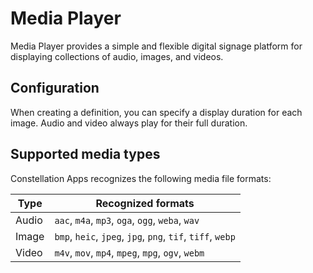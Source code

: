 # Media Player

Media Player provides a simple and flexible digital signage platform for displaying collections of audio, images, and videos.

## Configuration
When creating a definition, you can specify a display duration for each image. Audio and video always play for their full duration.

## Supported media types
Constellation Apps recognizes the following media file formats:

| Type | Recognized formats |
| ---- | ------------------ |
| Audio | `aac`, `m4a`, `mp3`, `oga`, `ogg`, `weba`, `wav` |
| Image | `bmp`, `heic`, `jpeg`, `jpg`, `png`, `tif`, `tiff`,  `webp` |
| Video | `m4v`, `mov`, `mp4`, `mpeg`,    `mpg`,  `ogv`, `webm` |